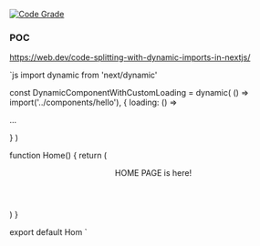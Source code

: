 [![Code Grade](https://www.code-inspector.com/project/26782/score/svg)](https://frontend.code-inspector.com/project/26782/dashboard)

### POC

https://web.dev/code-splitting-with-dynamic-imports-in-nextjs/

`js
import dynamic from 'next/dynamic'

const DynamicComponentWithCustomLoading = dynamic(
() => import('../components/hello'),
{ loading: () => <p>...</p> }
)

function Home() {
return (

<div>
<Header />
<DynamicComponentWithCustomLoading />
<p>HOME PAGE is here!</p>
</div>
)
}

export default Hom
`
